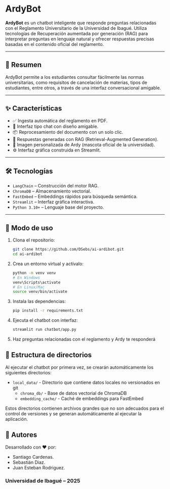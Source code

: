 # ArdyBot

**ArdyBot** es un chatbot inteligente que responde preguntas relacionadas con el Reglamento Universitario de la Universidad de Ibagué. Utiliza tecnologías de Recuperación aumentada por generación (RAG) para interpretar preguntas en lenguaje natural y ofrecer respuestas precisas basadas en el contenido oficial del reglamento.

---

## 📝 Resumen

ArdyBot permite a los estudiantes consultar fácilmente las normas universitarias, como requisitos de cancelación de materias, tipos de estudiantes, entre otros, a través de una interfaz conversacional amigable. 

---

## ✨ Características

- ✅ Ingesta automática del reglamento en PDF.
- 💬 Interfaz tipo chat con diseño amigable.
- 📦 Reprocesamiento del documento con un solo clic.
- 🧠 Respuestas generadas con RAG (Retrieval-Augmented Generation).
- 🎨 Imagen personalizada de Ardy (mascota oficial de la universidad).
- ⚙️ Interfaz gráfica construida en Streamlit.

---

## 🛠️ Tecnologías

- `LangChain` – Construcción del motor RAG.
- `ChromaDB` – Almacenamiento vectorial.
- `FastEmbed` – Embeddings rápidos para búsqueda semántica.
- `Streamlit` – Interfaz gráfica interactiva.
- `Python 3.10+` – Lenguaje base del proyecto.

---

## 🚀 Modo de uso

1. Clona el repositorio:
   ```bash
   git clone https://github.com/DSebs/ai-ardibot.git
   cd ai-ardibot
   ```

2. Crea un entorno virtual y actívalo:
   ```bash
   python -m venv venv
   # En Windows
   venv\Scripts\activate
   # En Linux/Mac
   source venv/bin/activate
   ```

3. Instala las dependencias:
   ```bash
   pip install -r requirements.txt
   ```

4. Ejecuta el chatbot con interfaz:
   ```bash
   streamlit run chatbot/app.py
   ```

5. Haz preguntas relacionadas con el reglamento y Ardy te responderá

## 📂 Estructura de directorios

Al ejecutar el chatbot por primera vez, se crearán automáticamente los siguientes directorios:

- `local_data/` - Directorio que contiene datos locales no versionados en git
  - `chroma_db/` - Base de datos vectorial de ChromaDB
  - `embedding_cache/` - Caché de embeddings para FastEmbed

Estos directorios contienen archivos grandes que no son adecuados para el control de versiones y se generan automáticamente al ejecutar la aplicación.

## 👥 Autores

Desarrollado con ❤️ por:

- Santiago Cardenas.
- Sebastián Diaz.
- Juan Esteban Rodriguez.

### Universidad de Ibagué – 2025

